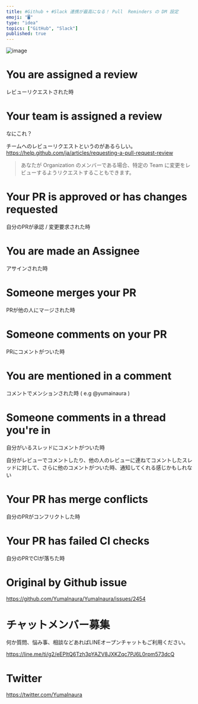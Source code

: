 ```yaml
---
title: #Github + #Slack 連携が最高になる！ Pull  Reminders の DM 設定
emoji: "🖥"
type: "idea"
topics: ["GitHub", "Slack"]
published: true
---
```


![image](https://user-images.githubusercontent.com/13635059/64939595-73c07000-d89c-11e9-8982-f55565b0e0ca.png)


# You are assigned a review

レビューリクエストされた時

# Your team is assigned a review

なにこれ？

チームへのレビューリクエストというのがあるらしい。
https://help.github.com/ja/articles/requesting-a-pull-request-review
> あなたが Organization のメンバーである場合、特定の Team に変更をレビューするようリクエストすることもできます。



# Your PR is approved or has changes requested

自分のPRが承認 / 変更要求された時

# You are made an Assignee

アサインされた時

# Someone merges your PR

PRが他の人にマージされた時

# Someone comments on your PR

PRにコメントがついた時

# You are mentioned in a comment

コメントでメンションされた時 ( e.g  @yumainaura )

# Someone comments in a thread you're in

自分がいるスレッドにコメントがついた時

自分がレビューでコメントしたり、他の人のレビューに連ねてコメントしたスレッドに対して、さらに他のコメントがついた時、通知してくれる感じかもしれない

# Your PR has merge conflicts

自分のPRがコンフリクトした時

# Your PR has failed CI checks

自分のPRでCIが落ちた時

# Original by Github issue

https://github.com/YumaInaura/YumaInaura/issues/2454








<!-- Update From Qiita API -->

# チャットメンバー募集


何か質問、悩み事、相談などあればLINEオープンチャットもご利用ください。

https://line.me/ti/g2/eEPltQ6Tzh3pYAZV8JXKZqc7PJ6L0rpm573dcQ





# Twitter


https://twitter.com/YumaInaura


<!-- Update From Qiita API -->


